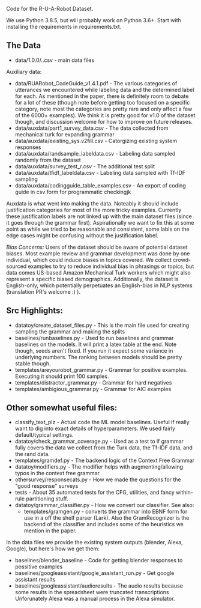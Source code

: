 Code for the R-U-A-Robot Dataset.

We use Python 3.8.5, but will probably work on Python 3.6+.
Start with installing the requirements in requirements.txt.

## The Data

* data/1.0.0/<label>.<split>.csv - main data files

Auxiliary data:
* data/RUARobot_CodeGuide_v1.4.1.pdf - The various categories of utterances we encountered while labeling data
    and the determined label for each. As mentioned in the paper, there is definitely room to debate
    for a lot of these (though note before getting too focused on a specific category, note most
    the categories are pretty rare and only affect a few of the 6000+ examples). We think it is pretty
    good for v1.0 of the dataset though, and discussion welcome for how to improve on future releases.
* data/auxdata/part1_survey_data.csv - The data collected from mechanical turk for expanding grammar
* data/auxdata/existing_sys.v2fill.csv - Catorgizing existing system responses
* data/auxdata/randsample_labeldata.csv - Labeling data sampled randomly from the dataset
* data/auxdata/survey_test_r.csv - The additional test split
* data/auxdata/tfidf_labeldata.csv - Labeling data sampled with Tf-IDF sampling
* data/auxdata/codingguide_table_examples.csv - An export of coding guide in csv form for programmatic checkingjk

Auxdata is what went into making the data. Noteably it should include justification categories
for most of the more tricky examples. Currently these justification labels are not linked up with
the main dataset files (since it goes through the grammar first). Aspirationally we want to fix this at some point
as while we tried to be reasonable and consistent, some labls on the edge cases might be confusing without
the justification label.

*Bias Concerns:* Users of the dataset should be aware of potential dataset biases. 
Most example review and grammar development was done by one individual, which could induce 
biases in topics covered. We collect crowd-sourced examples to try to reduce individual bias in phrasings or topics, but 
data comes US-based Amazon Mechanical Turk workers which might also represent a specific biased demographics. 
Additionally, the dataset is English-only, which potentially perpetuates an English-bias in NLP systems 
(translation PR's welcome :) ).


## Src Highlights:

* datatoy/create_dataset_files.py - This is the main file used for creating sampling the grammar and making the splits
* baselines/runbaselines.py - Used to run baselines and grammar baselines on the models.
    It will print a latex table at the end. Note though, seeds aren't fixed. If you run it
    expect some variance in underlying numbers. The ranking between models should be pretty
    stable though.
* templates/areyourobot_grammar.py - Grammar for positive examples. Executing it should print 100 samples.
* templates/distractor_grammar.py - Grammar for hard negatives
* templates/ambigious_grammar.py - Grammar for AIC examples

## Other somewhat useful files:

* classify_text_plz - Actual code the ML model baselines. 
    Useful if really want to dig into exact details of hyperparameters. We used fairly default/typical settings.
* datatoy/check_grammar_coverage.py - Used as a test to if grammar fully covers the data we collect from
    the Turk data, the Tf-IDF data, and the rand data.
* templates/gramdef.py - The backend logic of the Context Free Grammar
* datatoy/modifiers.py - The modifier helps with augmenting/allowing typos in the context free grammar
* othersurvey/responsecats.py - How we made the questions for the "good response" surveys
* tests - About 35 automated tests for the CFG, utilities, and fancy within-rule partitioning stuff.
* datatoy/grammar_classifier.py - How we convert our classifier. See also:
    * templates/gramgen.py - converts the grammar into EBNF form for use in a off the shelf parser (Lark).
        Also the GramRecognizer is the backend of the classifier and includes some of 
        the heuristics we mention in the paper.

In the data files we provide the existing system outputs (blender, Alexa, Google), but here's how we get them:

* baselines/blender_baseline - Code for getting blender responses to possitive examples
* baselines/googleassistant/google_assistant_run.py - Get google assistant results
* baselines/googleassistant/audioresults - The audio results because some results in the spreadsheet were truncated transcriptions
Unforunately Alexa was a manual process in the Alexa simulator.
